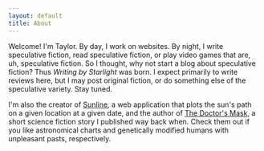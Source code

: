 ```yaml
---
layout: default
title: About
---
```

Welcome! I'm Taylor. By day, I work on websites. By night, I write speculative fiction, read speculative fiction, or play video games that are, uh, speculative fiction. So I thought, why not start a blog about speculative fiction? Thus _Writing by Starlight_ was born. I expect primarily to write reviews here, but I may post original fiction, or do something else of the speculative variety. Stay tuned.

I'm also the creator of [Sunline](https://sunline-app.herokuapp.com), a web application that plots the sun's path on a given location at a given date, and the author of [The Doctor's Mask](https://magazine.metaphorosis.com/story/2016/the-doctors-mask-taylor-hornig/), a short science fiction story I
published way back when. Check them out if you like astronomical charts and
genetically modified humans with unpleasant pasts, respectively.
